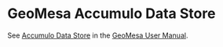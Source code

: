 # GeoMesa Accumulo Data Store

See [Accumulo Data Store](../../docs/user/accumulo_datastore.rst) in the [GeoMesa User Manual](http://geomesa.org/documentation/user).

